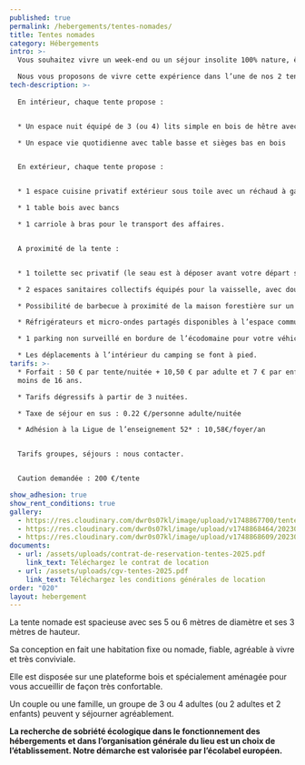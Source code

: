 ```yaml
---
published: true
permalink: /hebergements/tentes-nomades/
title: Tentes nomades
category: Hébergements
intro: >-
  Vous souhaitez vivre un week-end ou un séjour insolite 100% nature, être hébergé ; la veille ou au retour de votre séjour ; en balade ou randonnée, …

  Nous vous proposons de vivre cette expérience dans l’une de nos 2 tentes nomades installées dans un vallon de rêve en bordure de la forêt.
tech-description: >-
  
  En intérieur, chaque tente propose : 


  * Un espace nuit équipé de 3 (ou 4) lits simple en bois de hêtre avec matelas, draps, couette et oreiller.

  * Un espace vie quotidienne avec table basse et sièges bas en bois


  En extérieur, chaque tente propose : 


  * 1 espace cuisine privatif extérieur sous toile avec un réchaud à gaz 2 feux, vaisselle et ustensiles de cuisine

  * 1 table bois avec bancs

  * 1 carriole à bras pour le transport des affaires. 


  A proximité de la tente : 


  * 1 toilette sec privatif (le seau est à déposer avant votre départ sur un espace où il sera ensuite acheminé vers un composteur)

  * 2 espaces sanitaires collectifs équipés pour la vaisselle, avec douches (eau chaude) au milieu du camping et un deuxième avec douches, WC et bacs vaisselle pour les sanitaires situés à côté de l’accueil

  * Possibilité de barbecue à proximité de la maison forestière sur un espace dédié

  * Réfrigérateurs et micro-ondes partagés disponibles à l’espace commun à côté de la maison forestière

  * 1 parking non surveillé en bordure de l’écodomaine pour votre véhicule (10 places). 

  * Les déplacements à l’intérieur du camping se font à pied.
tarifs: >-
  * Forfait : 50 € par tente/nuitée + 10,50 € par adulte et 7 € par enfant de
  moins de 16 ans.

  * Tarifs dégressifs à partir de 3 nuitées.

  * Taxe de séjour en sus : 0.22 €/personne adulte/nuitée

  * Adhésion à la Ligue de l’enseignement 52* : 10,58€/foyer/an


  Tarifs groupes, séjours : nous contacter.


  Caution demandée : 200 €/tente

show_adhesion: true
show_rent_conditions: true
gallery:
  - https://res.cloudinary.com/dwr0s07kl/image/upload/v1748867700/tente-nomade_trqifm.jpg
  - https://res.cloudinary.com/dwr0s07kl/image/upload/v1748868464/20230717_Auberive_CL2_7929_BD_kaku8f.jpg
  - https://res.cloudinary.com/dwr0s07kl/image/upload/v1748868609/20230716_Auberive_CL2_7664_BD_l5ozjs.jpg
documents:
  - url: /assets/uploads/contrat-de-reservation-tentes-2025.pdf
    link_text: Téléchargez le contrat de location
  - url: /assets/uploads/cgv-tentes-2025.pdf
    link_text: Téléchargez les conditions générales de location
order: "020"
layout: hebergement
---
```

La tente nomade est spacieuse avec ses 5 ou 6 mètres de diamètre et ses 3 mètres de hauteur. 

Sa conception en fait une habitation fixe ou nomade, fiable, agréable à vivre et très conviviale.

Elle est disposée sur une plateforme bois et spécialement aménagée pour vous accueillir de façon très confortable. 

Un couple ou une famille, un groupe de 3 ou 4 adultes (ou 2 adultes et 2 enfants) peuvent y séjourner agréablement.

**La recherche de sobriété écologique dans le fonctionnement des hébergements et dans l’organisation générale du lieu est un choix de l’établissement. Notre démarche est valorisée par l’écolabel européen.**
